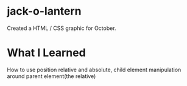 # jack-o-lantern
Created a HTML / CSS graphic for October.


# What I Learned
How to use position relative and absolute, child element manipulation around parent element(the relative)
